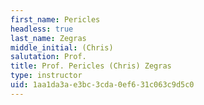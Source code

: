 ```yaml
---
first_name: Pericles
headless: true
last_name: Zegras
middle_initial: (Chris)
salutation: Prof.
title: Prof. Pericles (Chris) Zegras
type: instructor
uid: 1aa1da3a-e3bc-3cda-0ef6-31c063c9d5c0
---
```

